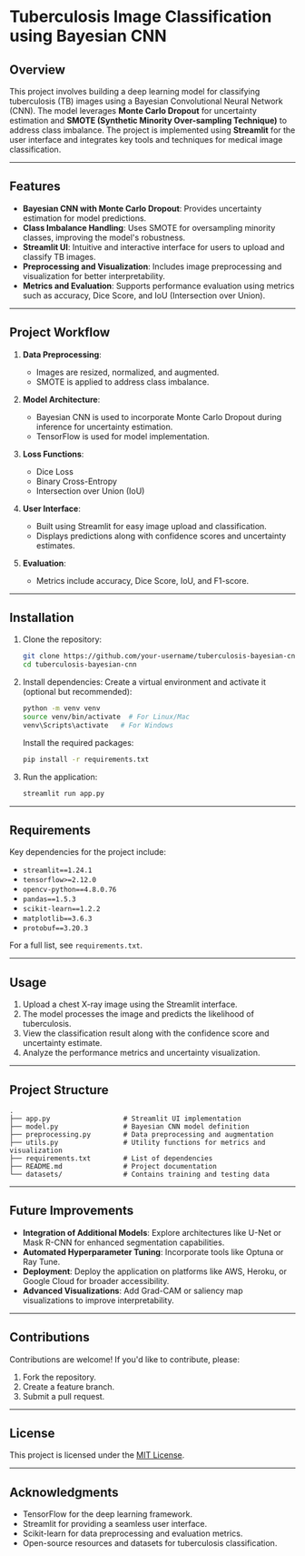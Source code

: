# Tuberculosis Image Classification using Bayesian CNN

## Overview
This project involves building a deep learning model for classifying tuberculosis (TB) images using a Bayesian Convolutional Neural Network (CNN). The model leverages **Monte Carlo Dropout** for uncertainty estimation and **SMOTE (Synthetic Minority Over-sampling Technique)** to address class imbalance. The project is implemented using **Streamlit** for the user interface and integrates key tools and techniques for medical image classification.

---

## Features
- **Bayesian CNN with Monte Carlo Dropout**: Provides uncertainty estimation for model predictions.
- **Class Imbalance Handling**: Uses SMOTE for oversampling minority classes, improving the model's robustness.
- **Streamlit UI**: Intuitive and interactive interface for users to upload and classify TB images.
- **Preprocessing and Visualization**: Includes image preprocessing and visualization for better interpretability.
- **Metrics and Evaluation**: Supports performance evaluation using metrics such as accuracy, Dice Score, and IoU (Intersection over Union).

---

## Project Workflow
1. **Data Preprocessing**:
   - Images are resized, normalized, and augmented.
   - SMOTE is applied to address class imbalance.

2. **Model Architecture**:
   - Bayesian CNN is used to incorporate Monte Carlo Dropout during inference for uncertainty estimation.
   - TensorFlow is used for model implementation.

3. **Loss Functions**:
   - Dice Loss
   - Binary Cross-Entropy
   - Intersection over Union (IoU)

4. **User Interface**:
   - Built using Streamlit for easy image upload and classification.
   - Displays predictions along with confidence scores and uncertainty estimates.

5. **Evaluation**:
   - Metrics include accuracy, Dice Score, IoU, and F1-score.

---

## Installation
1. Clone the repository:
   ```bash
   git clone https://github.com/your-username/tuberculosis-bayesian-cnn.git
   cd tuberculosis-bayesian-cnn
   ```

2. Install dependencies:
   Create a virtual environment and activate it (optional but recommended):
   ```bash
   python -m venv venv
   source venv/bin/activate  # For Linux/Mac
   venv\Scripts\activate   # For Windows
   ```
   Install the required packages:
   ```bash
   pip install -r requirements.txt
   ```

3. Run the application:
   ```bash
   streamlit run app.py
   ```

---

## Requirements
Key dependencies for the project include:
- `streamlit==1.24.1`
- `tensorflow>=2.12.0`
- `opencv-python==4.8.0.76`
- `pandas==1.5.3`
- `scikit-learn==1.2.2`
- `matplotlib==3.6.3`
- `protobuf==3.20.3`

For a full list, see `requirements.txt`.

---

## Usage
1. Upload a chest X-ray image using the Streamlit interface.
2. The model processes the image and predicts the likelihood of tuberculosis.
3. View the classification result along with the confidence score and uncertainty estimate.
4. Analyze the performance metrics and uncertainty visualization.

---

## Project Structure
```
.
├── app.py                  # Streamlit UI implementation
├── model.py                # Bayesian CNN model definition
├── preprocessing.py        # Data preprocessing and augmentation
├── utils.py                # Utility functions for metrics and visualization
├── requirements.txt        # List of dependencies
├── README.md               # Project documentation
└── datasets/               # Contains training and testing data
```

---

## Future Improvements
- **Integration of Additional Models**: Explore architectures like U-Net or Mask R-CNN for enhanced segmentation capabilities.
- **Automated Hyperparameter Tuning**: Incorporate tools like Optuna or Ray Tune.
- **Deployment**: Deploy the application on platforms like AWS, Heroku, or Google Cloud for broader accessibility.
- **Advanced Visualizations**: Add Grad-CAM or saliency map visualizations to improve interpretability.

---

## Contributions
Contributions are welcome! If you'd like to contribute, please:
1. Fork the repository.
2. Create a feature branch.
3. Submit a pull request.

---

## License
This project is licensed under the [MIT License](LICENSE).

---

## Acknowledgments
- TensorFlow for the deep learning framework.
- Streamlit for providing a seamless user interface.
- Scikit-learn for data preprocessing and evaluation metrics.
- Open-source resources and datasets for tuberculosis classification.

